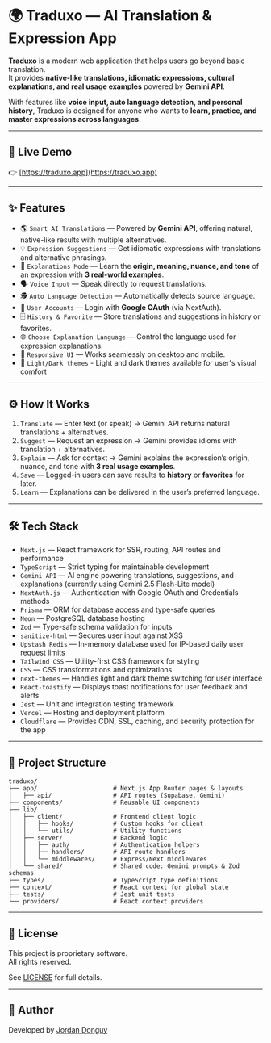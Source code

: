 # 🌍 Traduxo — AI Translation & Expression App

**Traduxo** is a modern web application that helps users go beyond basic translation.  
It provides **native-like translations, idiomatic expressions, cultural explanations, and real usage examples** powered by **Gemini API**.  

With features like **voice input, auto language detection, and personal history**, Traduxo is designed for anyone who wants to **learn, practice, and master expressions across languages**.

---

## 🚀 Live Demo

👉 [https://traduxo.app](https://traduxo.app)

---

## ✨ Features

- 🌎 ```Smart AI Translations``` — Powered by **Gemini API**, offering natural, native-like results with multiple alternatives.  
- 💡 ```Expression Suggestions``` — Get idiomatic expressions with translations and alternative phrasings.  
- 📖 ```Explanations Mode``` — Learn the **origin, meaning, nuance, and tone** of an expression with **3 real-world examples**.  
- 🗣️ ```Voice Input``` — Speak directly to request translations.  
- 🕵️ ```Auto Language Detection``` — Automatically detects source language.  
- 🔐 ```User Accounts``` — Login with **Google OAuth** (via NextAuth).  
- 🗄️ ```History & Favorite``` — Store translations and suggestions in history or favorites.  
- 🌐 ```Choose Explanation Language``` — Control the language used for expression explanations.  
- 📱 ```Responsive UI``` — Works seamlessly on desktop and mobile.  
- 🌙 ```Light/Dark themes``` - Light and dark themes available for user's visual comfort

---

## ⚙️ How It Works

1. ```Translate``` — Enter text (or speak) → Gemini API returns natural translations + alternatives.  
2. ```Suggest``` — Request an expression → Gemini provides idioms with translation + alternatives.  
3. ```Explain``` — Ask for context → Gemini explains the expression’s origin, nuance, and tone with **3 real usage examples**.  
4. ```Save``` — Logged-in users can save results to **history** or **favorites** for later.  
5. ```Learn``` — Explanations can be delivered in the user’s preferred language.  

---

## 🛠️ Tech Stack

- ```Next.js``` — React framework for SSR, routing, API routes and performance  
- ```TypeScript``` — Strict typing for maintainable development  
- ```Gemini API``` — AI engine powering translations, suggestions, and explanations (currently using Gemini 2.5 Flash-Lite model)
- ```NextAuth.js``` — Authentication with Google OAuth and Credentials methods
- ```Prisma``` — ORM for database access and type-safe queries 
- ```Neon``` — PostgreSQL database hosting
- ```Zod``` — Type-safe schema validation for inputs  
- ```sanitize-html``` — Secures user input against XSS  
- ```Upstash Redis``` — In-memory database used for IP-based daily user request limits
- ```Tailwind CSS``` — Utility-first CSS framework for styling  
- ```CSS``` — CSS transformations and optimizations  
- ```next-themes``` — Handles light and dark theme switching for user interface
- ```React-toastify``` — Displays toast notifications for user feedback and alerts
- ```Jest``` — Unit and integration testing framework
- ```Vercel``` — Hosting and deployment platform  
- ```Cloudflare``` — Provides CDN, SSL, caching, and security protection for the app

---

## 📁 Project Structure
```
traduxo/
├── app/                     # Next.js App Router pages & layouts
│   ├── api/                 # API routes (Supabase, Gemini)
├── components/              # Reusable UI components
├── lib/
│   ├── client/              # Frontend client logic
│   │   ├── hooks/           # Custom hooks for client
│   │   └── utils/           # Utility functions
│   ├── server/              # Backend logic
│   │   ├── auth/            # Authentication helpers
│   │   ├── handlers/        # API route handlers
│   │   └── middlewares/     # Express/Next middlewares
│   └── shared/              # Shared code: Gemini prompts & Zod schemas
├── types/                   # TypeScript type definitions
├── context/                 # React context for global state
├── tests/                   # Jest unit tests
└── providers/               # React context providers
```


---

## 📄 License

This project is proprietary software.  
All rights reserved.  

See [LICENSE](./LICENSE) for full details.

---

## 👤 Author

Developed by [Jordan Donguy](https://github.com/JordanDonguy)
